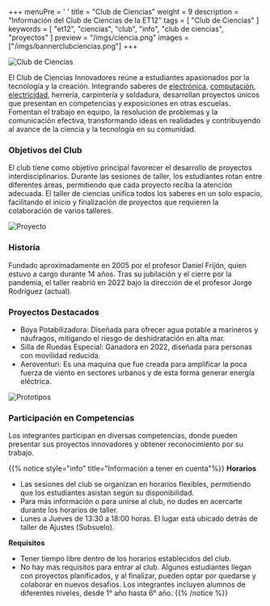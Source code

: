 +++
menuPre = '<i class="fa-solid fa-microscope"></i> '
title = "Club de Ciencias"
weight = 9
description = "Información del Club de Ciencias de la ET12"
tags = [ "Club de Ciencias" ]
keywords = [ "et12", "ciencias", "club", "info", "club de ciencias", "proyectos" ]
preview = "/imgs/ciencia.png"
images = ["/imgs/bannerclubciencias.png"]
+++

![Club de Ciencias](/imgs/bannerclubciencias.png)

El Club de Ciencias Innovadores reúne a estudiantes apasionados por la tecnología y la creación. Integrando saberes de [electrónica](../especialidades/electronica.md), [computación](../especialidades/computacion.md), [electricidad](../especialidades/electricidad.md), herrería, carpintería y soldadura, desarrollan proyectos únicos que presentan en competencias y exposiciones en otras escuelas. Fomentan el trabajo en equipo, la resolución de problemas y la comunicación efectiva, transformando ideas en realidades y contribuyendo al avance de la ciencia y la tecnología en su comunidad.

### Objetivos del Club

El club tiene como objetivo principal favorecer el desarrollo de proyectos interdisciplinarios. Durante las sesiones de taller, los estudiantes rotan entre diferentes áreas, permitiendo que cada proyecto reciba la atención adecuada. El taller de ciencias unifica todos los saberes en un solo espacio, facilitando el inicio y finalización de proyectos que requieren la colaboración de varios talleres.

![Proyecto](/imgs/ciencia2.png)

### Historia

Fundado aproximadamente en 2005 por el profesor Daniel Frijón, quien estuvo a cargo durante 14 años. Tras su jubilación y el cierre por la pandemia, el taller reabrió en 2022 bajo la dirección de el profesor Jorge Rodríguez (actual).

### Proyectos Destacados

- Boya Potabilizadora: Diseñada para ofrecer agua potable a marineros y náufragos, mitigando el riesgo de deshidratación en alta mar.
- Silla de Ruedas Especial: Ganadora en 2022, diseñada para personas con movilidad reducida.
- Aeroventuri: Es una maquina que fue creada para amplificar la poca fuerza de viento en sectores urbanos y de esta forma generar energía eléctrica.

![Prototipos](/imgs/ciencia.png)

### Participación en Competencias

Los integrantes participan en diversas competencias, donde pueden presentar sus proyectos innovadores y obtener reconocimiento por su trabajo.

{{% notice style="info" title="Información a tener en cuenta"%}}
**Horarios**

- Las sesiones del club se organizan en horarios flexibles, permitiendo que los estudiantes asistan según su disponibilidad.
- Para más información o para unirse al club, no dudes en acercarte durante los horarios de taller.
- Lunes a Jueves de 13:30 a 18:00 horas. El lugar está ubicado detrás de taller de Ajustes (Subsuelo).

**Requisitos**

- Tener tiempo libre dentro de los horarios establecidos del club.
- No hay mas requisitos para entrar al club. Algunos estudiantes llegan con proyectos planificados, y al finalizar, pueden optar por quedarse y colaborar en nuevos desafíos. Los integrantes incluyen alumnos de diferentes niveles, desde 1° año hasta 6° año.
{{% /notice %}}